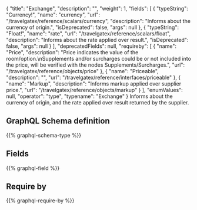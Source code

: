 {
  "title": "Exchange",
  "description": "",
  "weight": 1,
  "fields": [
    {
      "typeString": "Currency!",
      "name": "currency",
      "url": "/travelgatex/reference/scalars/currency",
      "description": "Informs about the currency of origin.",
      "isDeprecated": false,
      "args": null
    },
    {
      "typeString": "Float!",
      "name": "rate",
      "url": "/travelgatex/reference/scalars/float",
      "description": "Informs about the rate applied over result.",
      "isDeprecated": false,
      "args": null
    }
  ],
  "deprecatedFields": null,
  "requireby": [
    {
      "name": "Price",
      "description": "Price indicates the value of the room/option.\nSupplements and/or surcharges could be or not included into the price, will be verified with the nodes Supplements/Surcharges.",
      "url": "/travelgatex/reference/objects/price"
    },
    {
      "name": "Priceable",
      "description": "",
      "url": "/travelgatex/reference/interfaces/priceable"
    },
    {
      "name": "Markup",
      "description": "Informs markup applied over supplier price.",
      "url": "/travelgatex/reference/objects/markup"
    }
  ],
  "enumValues": null,
  "operator": "type",
  "typename": "Exchange"
}
Informs about the currency of origin, and the rate applied over result returned by the supplier.
## GraphQL Schema definition

{{% graphql-schema-type %}}

## Fields

{{% graphql-field %}}

## Require by

{{% graphql-require-by %}}

